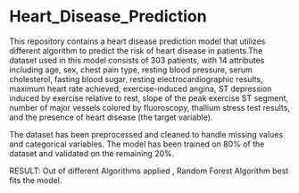 # Heart_Disease_Prediction
This repository contains a heart disease prediction model that utilizes different algorithm to predict the risk of heart disease in patients.The dataset used in this model consists of 303 patients, with 14 attributes including age, sex, chest pain type, resting blood pressure, serum cholesterol, fasting blood sugar, resting electrocardiographic results, maximum heart rate achieved, exercise-induced angina, ST depression induced by exercise relative to rest, slope of the peak exercise ST segment, number of major vessels colored by fluoroscopy, thallium stress test results, and the presence of heart disease (the target variable).

The dataset has been preprocessed and cleaned to handle missing values and categorical variables. The model has been trained on 80% of the dataset and validated on the remaining 20%.

RESULT: Out of different Algorithms applied , Random Forest Algorithm best fits the model.
